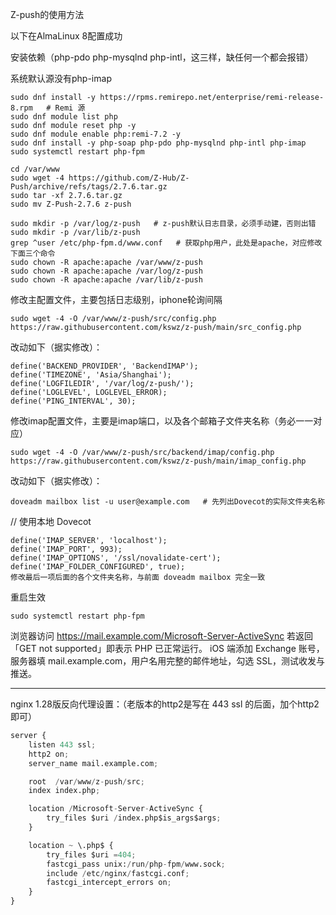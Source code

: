 Z-push的使用方法

以下在AlmaLinux 8配置成功

安装依赖（php-pdo php-mysqlnd php-intl，这三样，缺任何一个都会报错）

系统默认源没有php-imap
```
sudo dnf install -y https://rpms.remirepo.net/enterprise/remi-release-8.rpm   # Remi 源
sudo dnf module list php
sudo dnf module reset php -y
sudo dnf module enable php:remi-7.2 -y
sudo dnf install -y php-soap php-pdo php-mysqlnd php-intl php-imap
sudo systemctl restart php-fpm
```

```
cd /var/www
sudo wget -4 https://github.com/Z-Hub/Z-Push/archive/refs/tags/2.7.6.tar.gz
sudo tar -xf 2.7.6.tar.gz
sudo mv Z-Push-2.7.6 z-push
```

```
sudo mkdir -p /var/log/z-push   # z-push默认日志目录，必须手动建，否则出错
sudo mkdir -p /var/lib/z-push
grep ^user /etc/php-fpm.d/www.conf   # 获取php用户，此处是apache，对应修改下面三个命令
sudo chown -R apache:apache /var/www/z-push
sudo chown -R apache:apache /var/log/z-push
sudo chown -R apache:apache /var/lib/z-push
```

修改主配置文件，主要包括日志级别，iphone轮询间隔
```
sudo wget -4 -O /var/www/z-push/src/config.php https://raw.githubusercontent.com/kswz/z-push/main/src_config.php
```
改动如下（据实修改）：
```
define('BACKEND_PROVIDER', 'BackendIMAP');
define('TIMEZONE', 'Asia/Shanghai');
define('LOGFILEDIR', '/var/log/z-push/');
define('LOGLEVEL', LOGLEVEL_ERROR);
define('PING_INTERVAL', 30);
```

修改imap配置文件，主要是imap端口，以及各个邮箱子文件夹名称（务必一一对应）
```
sudo wget -4 -O /var/www/z-push/src/backend/imap/config.php https://raw.githubusercontent.com/kswz/z-push/main/imap_config.php
```
改动如下（据实修改）：
```
doveadm mailbox list -u user@example.com   # 先列出Dovecot的实际文件夹名称
```
// 使用本地 Dovecot
```
define('IMAP_SERVER', 'localhost');
define('IMAP_PORT', 993);
define('IMAP_OPTIONS', '/ssl/novalidate-cert');
define('IMAP_FOLDER_CONFIGURED', true);
修改最后一项后面的各个文件夹名称，与前面 doveadm mailbox 完全一致
```

重启生效
```
sudo systemctl restart php-fpm
```

浏览器访问
https://mail.example.com/Microsoft-Server-ActiveSync
若返回「GET not supported」即表示 PHP 已正常运行。
iOS 端添加 Exchange 账号，服务器填 mail.example.com，用户名用完整的邮件地址，勾选 SSL，测试收发与推送。

*********************************************************************************************
nginx 1.28版反向代理设置：（老版本的http2是写在 443 ssl 的后面，加个http2即可）

```python
server {
    listen 443 ssl;
    http2 on;
    server_name mail.example.com;

    root  /var/www/z-push/src;
    index index.php;

    location /Microsoft-Server-ActiveSync {
        try_files $uri /index.php$is_args$args;
    }

    location ~ \.php$ {
        try_files $uri =404;
        fastcgi_pass unix:/run/php-fpm/www.sock;
        include /etc/nginx/fastcgi.conf;
        fastcgi_intercept_errors on;
    }
}
```

